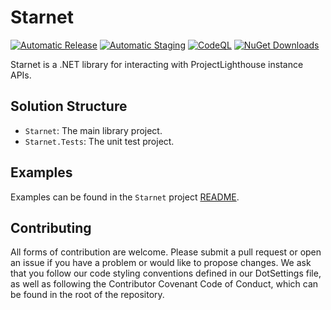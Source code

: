 ﻿# Starnet

[![Automatic Release](https://github.com/LBPUnion/Starnet/actions/workflows/release.yml/badge.svg)](https://github.com/LBPUnion/Starnet/actions/workflows/release.yml)
[![Automatic Staging](https://github.com/LBPUnion/Starnet/actions/workflows/staging.yml/badge.svg)](https://github.com/LBPUnion/Starnet/actions/workflows/staging.yml)
[![CodeQL](https://github.com/LBPUnion/Starnet/actions/workflows/codeql.yml/badge.svg)](https://github.com/LBPUnion/Starnet/actions/workflows/codeql.yml)
[![NuGet Downloads](https://img.shields.io/nuget/dt/LBPUnion.Starnet?label=NuGet%20Downloads)](https://www.nuget.org/packages/LBPUnion.Starnet)

Starnet is a .NET library for interacting with ProjectLighthouse instance APIs.

## Solution Structure

* `Starnet`: The main library project.
* `Starnet.Tests`: The unit test project.

## Examples

Examples can be found in the `Starnet` project [README](https://github.com/LBPUnion/Starnet/blob/master/Starnet/README.md).

## Contributing

All forms of contribution are welcome. Please submit a pull request or open an issue if you have a problem or would
like to propose changes. We ask that you follow our code styling conventions defined in our DotSettings file, as well
as following the Contributor Covenant Code of Conduct, which can be found in the root of the repository.